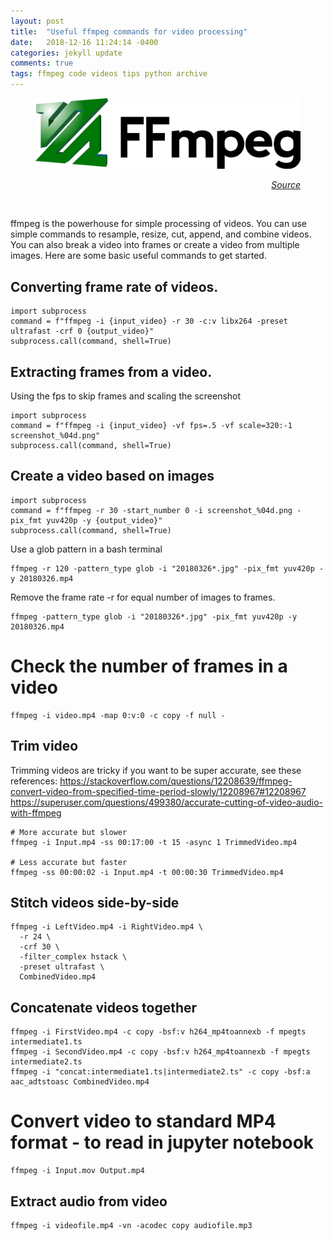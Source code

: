 ```yaml
---
layout: post
title:  "Useful ffmpeg commands for video processing"
date:   2018-12-16 11:24:14 -0400
categories: jekyll update
comments: true
tags: ffmpeg code videos tips python archive
---
```


<figure>
<div style="text-align:center">
  <img src="/assets/post20181216/ffmpeg.png" width="750">
  <figcaption><p align="right"><i><a href="movieconverter-studio.com/ PUBLIC/ffmpeg/logo-new/ffmpeg-logo-src/">Source</a></i>
  </p></figcaption>
  </div><br>
</figure>

<!--excerpt.start-->
ffmpeg is the powerhouse for simple processing of videos.
You can use simple commands to resample, resize, cut, append, and combine videos.
You can also break a video into frames or create a video from multiple images.
Here are some basic useful commands to get started.

## Converting frame rate of videos.
```
import subprocess
command = f"ffmpeg -i {input_video} -r 30 -c:v libx264 -preset ultrafast -crf 0 {output_video}"
subprocess.call(command, shell=True)
```

## Extracting frames from a video.
Using the fps to skip frames and scaling the screenshot
```
import subprocess
command = f"ffmpeg -i {input_video} -vf fps=.5 -vf scale=320:-1 screenshot_%04d.png"
subprocess.call(command, shell=True)
```

## Create a video based on images
```
import subprocess
command = f"ffmpeg -r 30 -start_number 0 -i screenshot_%04d.png -pix_fmt yuv420p -y {output_video}"
subprocess.call(command, shell=True)
```
Use a glob pattern in a bash terminal
```
ffmpeg -r 120 -pattern_type glob -i "20180326*.jpg" -pix_fmt yuv420p -y 20180326.mp4
```
Remove the frame rate -r for equal number of images to frames. 
```
ffmpeg -pattern_type glob -i "20180326*.jpg" -pix_fmt yuv420p -y 20180326.mp4
```

# Check the number of frames in a video
```
ffmpeg -i video.mp4 -map 0:v:0 -c copy -f null -
```

## Trim video
Trimming videos are tricky if you want to be super accurate, see these references:
https://stackoverflow.com/questions/12208639/ffmpeg-convert-video-from-specified-time-period-slowly/12208967#12208967
https://superuser.com/questions/499380/accurate-cutting-of-video-audio-with-ffmpeg
```
# More accurate but slower
ffmpeg -i Input.mp4 -ss 00:17:00 -t 15 -async 1 TrimmedVideo.mp4

# Less accurate but faster
ffmpeg -ss 00:00:02 -i Input.mp4 -t 00:00:30 TrimmedVideo.mp4
```

## Stitch videos side-by-side
```
ffmpeg -i LeftVideo.mp4 -i RightVideo.mp4 \
  -r 24 \
  -crf 30 \
  -filter_complex hstack \
  -preset ultrafast \
  CombinedVideo.mp4
  ```

## Concatenate videos together
```
ffmpeg -i FirstVideo.mp4 -c copy -bsf:v h264_mp4toannexb -f mpegts intermediate1.ts
ffmpeg -i SecondVideo.mp4 -c copy -bsf:v h264_mp4toannexb -f mpegts intermediate2.ts
ffmpeg -i "concat:intermediate1.ts|intermediate2.ts" -c copy -bsf:a aac_adtstoasc CombinedVideo.mp4
```

# Convert video to standard MP4 format - to read in jupyter notebook
```
ffmpeg -i Input.mov Output.mp4
```

## Extract audio from video
```
ffmpeg -i videofile.mp4 -vn -acodec copy audiofile.mp3
```
